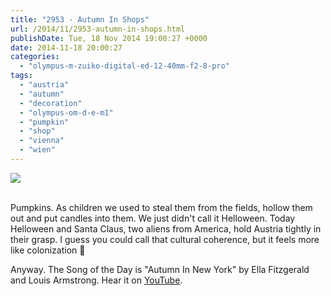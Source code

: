 ```yaml
---
title: "2953 - Autumn In Shops"
url: /2014/11/2953-autumn-in-shops.html
publishDate: Tue, 18 Nov 2014 19:00:27 +0000
date: 2014-11-18 20:00:27
categories: 
  - "olympus-m-zuiko-digital-ed-12-40mm-f2-8-pro"
tags: 
  - "austria"
  - "autumn"
  - "decoration"
  - "olympus-om-d-e-m1"
  - "pumpkin"
  - "shop"
  - "vienna"
  - "wien"
---
```

<div class="container">
<div class="center"><a target="_blank" href="https://d25zfm9zpd7gm5.cloudfront.net/1200x1200/2014/20141029_180108_lr.jpg"><img src="https://d25zfm9zpd7gm5.cloudfront.net/0600x0600/2014/20141029_180108_lr.jpg" /></a></div>
</div>
<br />

Pumpkins. As children we used to steal them from the fields, hollow them out and put candles into them. We just didn't call it Helloween. Today Helloween and Santa Claus, two aliens from America, hold Austria tightly in their grasp. I guess you could call that cultural coherence, but it feels more like colonization 🙂

Anyway. The Song of the Day is "Autumn In New York" by Ella Fitzgerald and Louis Armstrong. Hear it on <a href="https://www.youtube.com/watch?v=50zL8TnMBN8" target="_blank">YouTube</a>.
